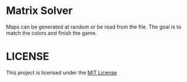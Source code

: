 # Matrix Solver
Maps can be generated at random or be read from the file. The goal is to match the colors and finish the game.

# LICENSE
This project is licensed under the [MIT License](https://github.com/DemirMahmut/matrix_solver/blob/main/LICENSE)
